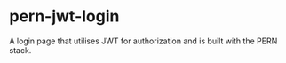 ﻿# pern-jwt-login

A login page that utilises JWT for authorization and is built with the PERN stack.
